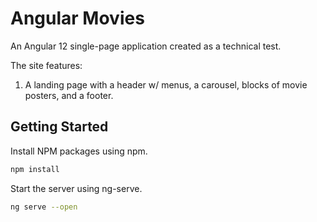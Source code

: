 # Angular Movies
An Angular 12 single-page application created as a technical test.

The site features:
1.   A landing page with a header w/ menus, a carousel,  blocks of movie posters, and a footer.  

## Getting Started
Install NPM packages using npm.  

   ```sh
npm install
   ```

Start the server using ng-serve.

 ```sh
ng serve --open
   ```  




